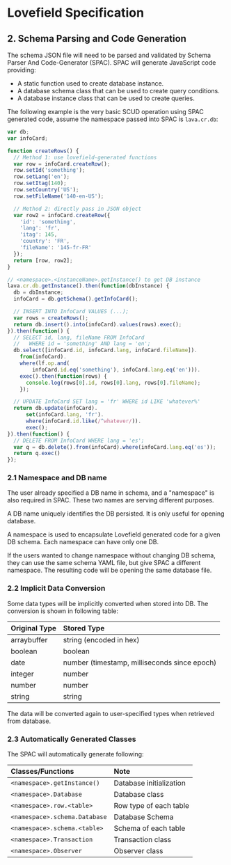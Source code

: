 # Lovefield Specification

## 2. Schema Parsing and Code Generation

The schema JSON file will need to be parsed and validated by Schema Parser And Code-Generator (SPAC). SPAC will generate JavaScript code providing:

* A static function used to create database instance.
* A database schema class that can be used to create query conditions.
* A database instance class that can be used to create queries.

The following example is the very basic SCUD operation using SPAC generated code, assume the namespace passed into SPAC is `lava.cr.db`:

```js
var db;
var infoCard;

function createRows() {
  // Method 1: use lovefield-generated functions
  var row = infoCard.createRow();
  row.setId('something');
  row.setLang('en');
  row.setItag(140);
  row.setCountry('US');
  row.setFileName('140-en-US');

  // Method 2: directly pass in JSON object
  var row2 = infoCard.createRow({
    'id': 'something',
    'lang': 'fr',
    'itag': 145,
    'country': 'FR',
    'fileName': '145-fr-FR'
  });
  return [row, row2];
}

// <namespace>.<instanceName>.getInstance() to get DB instance
lava.cr.db.getInstance().then(function(dbInstance) {
  db = dbInstance;
  infoCard = db.getSchema().getInfoCard();

  // INSERT INTO InfoCard VALUES (...);
  var rows = createRows();
  return db.insert().into(infoCard).values(rows).exec();
}).then(function() {
  // SELECT id, lang, fileName FROM InfoCard
  //   WHERE id = 'something' AND lang = 'en';
  db.select([infoCard.id, infoCard.lang, infoCard.fileName]).
    from(infoCard).
    where(lf.op.and(
        infoCard.id.eq('something'), infoCard.lang.eq('en'))).
    exec().then(function(rows) {
      console.log(rows[0].id, rows[0].lang, rows[0].fileName);
    });

  // UPDATE InfoCard SET lang = 'fr' WHERE id LIKE 'whatever%'
  return db.update(infoCard).
      set(infoCard.lang, 'fr').
      where(infoCard.id.like(/^whatever/)).
      exec();
}).then(function() {
  // DELETE FROM InfoCard WHERE lang = 'es';
  var q = db.delete().from(infoCard).where(infoCard.lang.eq('es'));
  return q.exec()
});
```

### 2.1 Namespace and DB name

The user already specified a DB name in schema, and a "namespace" is also required in SPAC. These two names are serving different purposes.

A DB name uniquely identifies the DB persisted. It is only useful for opening database.

A namespace is used to encapsulate Lovefield generated code for a given DB schema. Each namespace can have only one DB.

If the users wanted to change namespace without changing DB schema, they can use the same schema YAML file, but give SPAC a different namespace. The resulting code will be opening the same database file.

### 2.2 Implicit Data Conversion

Some data types will be implicitly converted when stored into DB. The conversion is shown in following table:

| Original Type | Stored Type                                |
|:------------- |:------------------------------------------ |
|arraybuffer    |string (encoded in hex)                     |
|boolean        |boolean                                     |
|date           |number (timestamp, milliseconds since epoch)|
|integer        |number                                      |
|number         |number                                      |
|string         |string                                      |

The data will be converted again to user-specified types when retrieved from database.

### 2.3 Automatically Generated Classes

The SPAC will automatically generate following:

| Classes/Functions           | Note                    |
|:--------------------------- |:----------------------- |
|`<namespace>.getInstance()`  | Database initialization |
|`<namespace>.Database`       | Database class          |
|`<namespace>.row.<table>`    | Row type of each table  |
|`<namespace>.schema.Database`| Database Schema         |
|`<namespace>.schema.<table>` | Schema of each table    |
|`<namespace>.Transaction`    | Transaction class       |
|`<namespace>.Observer`       | Observer class          |
